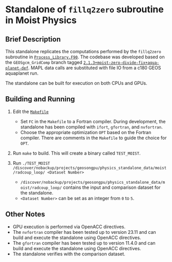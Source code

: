 # Standalone of `fillq2zero` subroutine in Moist Physics

## Brief Description

This standalone replicates the computations performed by the `fillq2zero` subroutine in [`Process_Library.F90`](https://github.com/GEOS-ESM/GEOSgcm_GridComp/blob/2.1.3%2Bmoist-zero-divide-fix%2Baqua-planet-def/GEOSagcm_GridComp/GEOSphysics_GridComp/GEOSmoist_GridComp/Process_Library.F90#L2268).  The codebase was developed based on the `GEOSgcm_GridComp` branch tagged [`2.1.3+moist-zero-divide-fix+aqua-planet-def`](https://github.com/GEOS-ESM/GEOSgcm_GridComp/tree/2.1.3%2Bmoist-zero-divide-fix%2Baqua-planet-def).  MAPL data calls are substituted with file IO from a c180 GEOS aquaplanet run.  

The standalone can be built for execution on both CPUs and GPUs.

## Building and Running

1. Edit the [`Makefile`](https://github.com/GEOS-ESM/GEOSgcm_GridComp/blob/orphan/openacc/moist/fillq2zero/Makefile)
    - Set `FC` in the `Makefile` to a Fortran compiler.  During development, the standalone has been compiled with `ifort`, `gfortran`, and `nvfortran`.
    - Choose the appropriate optimization `OPT` based on the Fortran compiler.  There are comments in the `Makefile` to guide the choice for `OPT`.

2. Run `make` to build.  This will create a binary called `TEST_MOIST`.

3. Run `./TEST_MOIST /discover/nobackup/projects/geosongpu/physics_standalone_data/moist/radcoup_loop/ <Dataset Number>`
    - `/discover/nobackup/projects/geosongpu/physics_standalone_data/moist/radcoup_loop/` contains the input and comparison dataset for the standalone.
    - `<Dataset Number>` can be set as an integer from `0` to `5`.

## Other Notes
- GPU execution is performed via OpenACC directives.
- The `nvfortran` compiler has been tested up to version 23.11 and can build and execute the standalone using OpenACC directives.
- The `gfortran` compiler has been tested up to version 11.4.0 and can build and execute the standalone using OpenACC directives.
- The standalone verifies with the comparison dataset.
